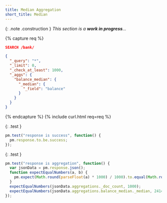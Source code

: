 ```yaml
---
title: Median Aggregation
short_title: Median
---
```


{: .note .construction }
_This section is a **work in progress**..._

{% capture req %}

```json
SEARCH /bank/

{
  "_query": "*",
  "_limit": 0,
  "_check_at_least": 1000,
  "_aggs": {
    "balance_median": {
      "_median": {
        "_field": "balance"
      }
    }
  }
}
```
{% endcapture %}
{% include curl.html req=req %}

{: .test }

```js
pm.test("response is success", function() {
  pm.response.to.be.success;
});
```

{: .test }

```js
pm.test("response is aggregation", function() {
  var jsonData = pm.response.json();
  function expectEqualNumbers(a, b) {
    pm.expect(Math.round(parseFloat(a) * 1000) / 1000).to.equal(Math.round(parseFloat(b) * 1000) / 1000);
  }
  expectEqualNumbers(jsonData.aggregations._doc_count, 1000);
  expectEqualNumbers(jsonData.aggregations.balance_median._median, 2414.425);
});
```
